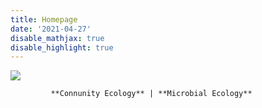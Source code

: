 ```yaml
---
title: Homepage
date: '2021-04-27'
disable_mathjax: true
disable_highlight: true
---
```




![](/images/tree.jpg)

 			 **Connunity Ecology** | **Microbial Ecology** 

